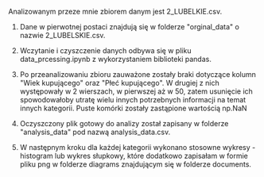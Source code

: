 Analizowanym przeze mnie zbiorem danym jest 2_LUBELKIE.csv.

1. Dane w pierwotnej postaci znajdują się w folderze "orginal_data" o nazwie 2_LUBELSKIE.csv.

2. Wczytanie i czyszczenie danych odbywa się w pliku data_prcessing.ipynb z wykorzystaniem biblioteki pandas.

3. Po przeanalizowaniu zbioru zauważone zostały braki dotyczące kolumn "Wiek kupującego" oraz "Płeć kupującego". W drugiej z nich występowały w 2 wierszach, w pierwszej aż w 50, zatem usunięcie ich spowodowałoby utratę wielu innych potrzebnych informacji na temat innych kategorii. Puste komórki zostały zastąpione wartością np.NaN 

4. Oczyszczony plik gotowy do analizy został zapisany w folderze "analysis_data" pod nazwą analysis_data.csv.

5. W następnym kroku dla każdej kategorii wykonano stosowne wykresy - histogram lub wykres słupkowy, które dodatkowo zapisałam w formie pliku png w folderze diagrams znajdującym się w folderze documents.